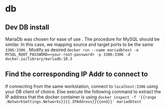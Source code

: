 # db

## Dev DB install
MariaDb was chosen for ease of use . The procedure for MySQL should be similar. In this case, we mapping source and target ports to be the same `3306:3306` . Modify as desired
`docker run --name mariadbtest -e MYSQL_ROOT_PASSWORD=<your-root-password> -p 3306:3306 -d docker.io/library/mariadb:10.3`

## Find the corresponding IP Addr to connect to 
If connecting from the same workstation, connect to `localhost:3306`  using your DB client of choice. Else execute the following command to extract the IP address that the docker container is using
`docker inspect -f '{{range .NetworkSettings.Networks}}{{.IPAddress}}{{end}}' mariadbtest`

